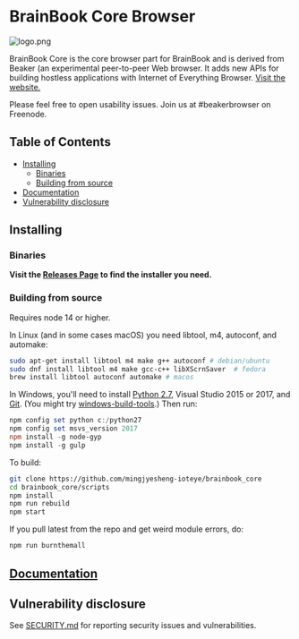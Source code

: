 BrainBook Core Browser
======

![logo.png](build/icons/256x256.png)

BrainBook Core is the core browser part for BrainBook and is derived from Beaker (an experimental peer-to-peer Web browser. It adds new APIs for building hostless applications with Internet of Everything Browser. [Visit the website.](https://brainbook.space.com/)

Please feel free to open usability issues. Join us at #beakerbrowser on Freenode.

## Table of Contents

<!-- START doctoc generated TOC please keep comment here to allow auto update -->
<!-- DON'T EDIT THIS SECTION, INSTEAD RE-RUN doctoc TO UPDATE -->


- [Installing](#installing)
  - [Binaries](#binaries)
  - [Building from source](#building-from-source)
- [Documentation](#documentation)
- [Vulnerability disclosure](#vulnerability-disclosure)

<!-- END doctoc generated TOC please keep comment here to allow auto update -->

## Installing

### Binaries

**Visit the [Releases Page](https://brainbook.space/install) to find the installer you need.**

### Building from source

Requires node 14 or higher.

In Linux (and in some cases macOS) you need libtool, m4, autoconf, and automake:

```bash
sudo apt-get install libtool m4 make g++ autoconf # debian/ubuntu
sudo dnf install libtool m4 make gcc-c++ libXScrnSaver  # fedora
brew install libtool autoconf automake # macos
```

In Windows, you'll need to install [Python 2.7](https://www.python.org/downloads/release/python-2711/), Visual Studio 2015 or 2017, and [Git](https://git-scm.com/download/win). (You might try [windows-build-tools](https://www.npmjs.com/package/windows-build-tools).) Then run:

```powershell
npm config set python c:/python27
npm config set msvs_version 2017
npm install -g node-gyp
npm install -g gulp
```

To build:

```bash
git clone https://github.com/mingjyesheng-ioteye/brainbook_core
cd brainbook_core/scripts
npm install
npm run rebuild 
npm start
```

If you pull latest from the repo and get weird module errors, do:

```bash
npm run burnthemall
```

## [Documentation](https://brainbook.space/docs/)

## Vulnerability disclosure

See [SECURITY.md](./SECURITY.md) for reporting security issues and vulnerabilities.
